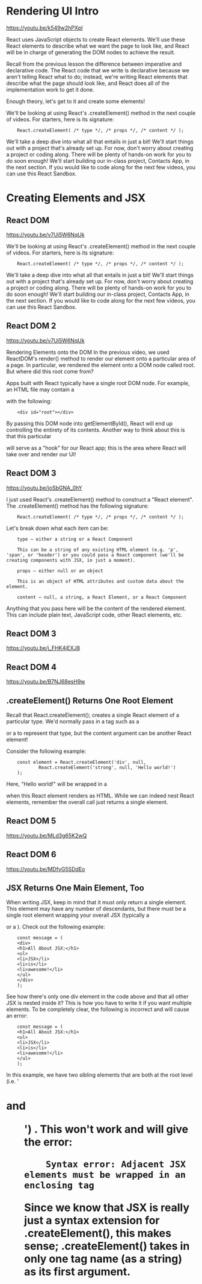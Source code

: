 # Rendering UI Intro
https://youtu.be/k549w2hPXpI

React uses JavaScript objects to create React elements. We'll use these React elements to describe what we want the page to look like, and React will be in charge of generating the DOM nodes to achieve the result.

Recall from the previous lesson the difference between imperative and declarative code. The React code that we write is declarative because we aren't telling React what to do; instead, we're writing React elements that describe what the page should look like, and React does all of the implementation work to get it done.

Enough theory, let's get to it and create some elements!

We'll be looking at using React's .createElement() method in the next couple of videos. For starters, here is its signature:

        React.createElement( /* type */, /* props */, /* content */ );

We'll take a deep dive into what all that entails in just a bit! We'll start things out with a project that's already set up. For now, don't worry about creating a project or coding along. There will be plenty of hands-on work for you to do soon enough! We'll start building our in-class project, Contacts App, in the next section. If you would like to code along for the next few videos, you can use this React Sandbox.

# Creating Elements and JSX

## React DOM
https://youtu.be/v7Ui5W6NqUk

We'll be looking at using React's .createElement() method in the next couple of videos. For starters, here is its signature:

        React.createElement( /* type */, /* props */, /* content */ );

We'll take a deep dive into what all that entails in just a bit! We'll start things out with a project that's already set up. For now, don't worry about creating a project or coding along. There will be plenty of hands-on work for you to do soon enough! We'll start building our in-class project, Contacts App, in the next section. If you would like to code along for the next few videos, you can use this React Sandbox.

## React DOM 2
https://youtu.be/v7Ui5W6NqUk

Rendering Elements onto the DOM
In the previous video, we used ReactDOM's render() method to render our element onto a particular area of a page. In particular, we rendered the element onto a DOM node called root. But where did this root come from?

Apps built with React typically have a single root DOM node. For example, an HTML file may contain a <div> with the following:

        <div id="root"></div>

By passing this DOM node into getElementById(), React will end up controlling the entirety of its contents. Another way to think about this is that this particular <div> will serve as a "hook" for our React app; this is the area where React will take over and render our UI!

## React DOM 3
https://youtu.be/joSbGNA_0hY

I just used React's .createElement() method to construct a "React element". The .createElement() method has the following signature:

        React.createElement( /* type */, /* props */, /* content */ ); 

Let's break down what each item can be:

        type – either a string or a React Component

        This can be a string of any existing HTML element (e.g. 'p', 'span', or 'header') or you could pass a React component (we'll be creating components with JSX, in just a moment).

        props – either null or an object

        This is an object of HTML attributes and custom data about the element.

        content – null, a string, a React Element, or a React Component

Anything that you pass here will be the content of the rendered element. This can include plain text, JavaScript code, other React elements, etc.

## React DOM 3
https://youtu.be/j_FHK4jEXJ8

## React DOM 4
https://youtu.be/B7NJ68esH9w

## .createElement() Returns One Root Element
Recall that React.createElement(); creates a single React element of a particular type. We'd normally pass in a tag such as a <div> or a <span> to represent that type, but the content argument can be another React element!

Consider the following example:

        const element = React.createElement('div', null,
                React.createElement('strong', null, 'Hello world!')
        );

Here, "Hello world!" will be wrapped in a <div> when this React element renders as HTML. While we can indeed nest React elements, remember the overall call just returns a single element.

## React DOM 5
https://youtu.be/MLd3g65K2wQ

## React DOM 6
https://youtu.be/MDfyG5SDdEo

## JSX Returns One Main Element, Too
When writing JSX, keep in mind that it must only return a single element. This element may have any number of descendants, but there must be a single root element wrapping your overall JSX (typically a <div> or a <span>). Check out the following example:

        const message = (
        <div>
        <h1>All About JSX:</h1>
        <ul>
        <li>JSX</li>
        <li>is</li>
        <li>awesome!</li>
        </ul>
        </div>
        );

See how there's only one div element in the code above and that all other JSX is nested inside it? This is how you have to write it if you want multiple elements. To be completely clear, the following is incorrect and will cause an error:

        const message = (
        <h1>All About JSX:</h1>
        <ul>
        <li>JSX</li>
        <li>is</li>
        <li>awesome!</li>
        </ul>
        );
 
In this example, we have two sibling elements that are both at the root level (i.e. '<h1> and <ul>') . This won't work and will give the error:

        Syntax error: Adjacent JSX elements must be wrapped in an enclosing tag

Since we know that JSX is really just a syntax extension for .createElement(), this makes sense; .createElement() takes in only one tag name (as a string) as its first argument.

        
